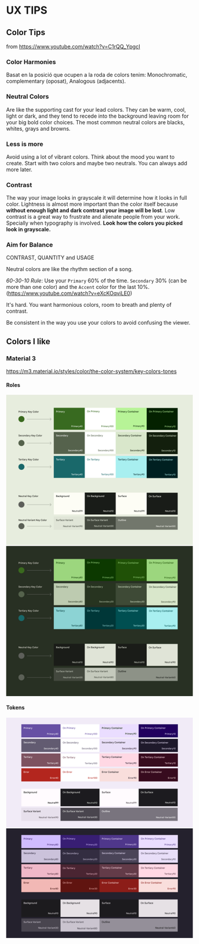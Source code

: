 # UX TIPS

## Color Tips

from https://www.youtube.com/watch?v=C1rQQ_YpgcI

### Color Harmonies

Basat en la posició que ocupen a la roda de colors tenim:
Monochromatic, complementary (oposat), Analogous (adjacents).

### Neutral Colors

Are like the supporting cast for your lead colors. They can be warm, cool, light or dark,
and they tend to recede into the background leaving room for your big bold color choices.
The most common neutral colors are blacks, whites, grays and browns.

### Less is more

Avoid using a lot of vibrant colors. Think about the mood you want to create.
Start with two colors and maybe two neutrals. You can always add more later.

### Contrast

The way your image looks in grayscale it will determine how it looks in full color.
Lightness is almost more important than the color itself because **without enough
light and dark contrast your image will be lost**. Low contrast is a great way to
frustrate and alienate people from your work. Specially when typography is involved.
**Look how the colors you picked look in grayscale.**

### Aim for Balance
CONTRAST, QUANTITY and USAGE

Neutral colors are like the rhythm section of a song.

*60-30-10 Rule*: Use your `Primary` 60% of the time. `Secondary` 30% (can be more
than one color) and the `Accent` color for the last 10%.
(https://www.youtube.com/watch?v=eXcKOqviLE0)

It's hard. You want harmonious colors, room to breath and plenty of contrast.

Be consistent in the way you use your colors to avoid confusing the viewer.

## Colors I like

### Material 3
https://m3.material.io/styles/color/the-color-system/key-colors-tones
#### Roles
![Material 3 Roles light](images/material3-roles-light.png)
![Material 3 Roles dark](images/material3-roles-dark.png)
#### Tokens
![Material 3 Tokens light](images/material3-tokens-light.png)
![Material 3 Tokens dark](images/material3-tokens-dark.png)
